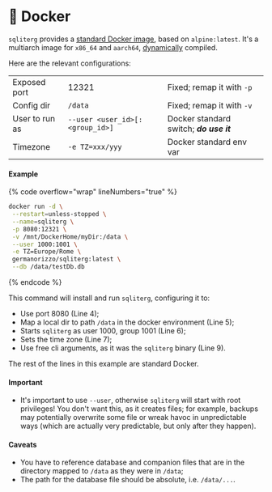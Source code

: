 # 🐳 Docker

`sqliterg` provides a [standard Docker image](https://hub.docker.com/r/germanorizzo/sqliterg), based on `alpine:latest`. It's a multiarch image for `x86_64` and `aarch64`, [dynamically](../../building-and-testing.md#types-of-binaries) compiled.

Here are the relevant configurations:

|                |                                 |                                         |
| -------------- | ------------------------------- | --------------------------------------- |
| Exposed port   | 12321                           | Fixed; remap it with `-p`               |
| Config dir     | `/data`                         | Fixed; remap it with `-v`               |
| User to run as | `--user <user_id>[:<group_id>]` | Docker standard switch; _**do use it**_ |
| Timezone       | `-e TZ=xxx/yyy`                 | Docker standard env var                 |

#### Example

{% code overflow="wrap" lineNumbers="true" %}
```bash
docker run -d \
 --restart=unless-stopped \
 --name=sqliterg \
 -p 8080:12321 \
 -v /mnt/DockerHome/myDir:/data \
 --user 1000:1001 \
 -e TZ=Europe/Rome \
 germanorizzo/sqliterg:latest \
 --db /data/testDb.db
```
{% endcode %}

This command will install and run `sqliterg`, configuring it to:

* Use port 8080 (Line 4);
* Map a local dir to path `/data` in the docker environment (Line 5);
* Starts `sqliterg` as user 1000, group 1001 (Line 6);
* Sets the time zone (Line 7);
* Use free cli arguments, as it was the `sqliterg` binary (Line 9).

The rest of the lines in this example are standard Docker.

#### Important

* It's important to use `--user`, otherwise `sqliterg` will start with root privileges! You don't want this, as it creates files; for example, backups may potentially overwrite some file or wreak havoc in unpredictable ways (which are actually very predictable, but only after they happen).

#### Caveats

* You have to reference database and companion files that are in the directory mapped to `/data` as they were in `/data`;
* The path for the database file should be absolute, i.e. `/data/...`.
